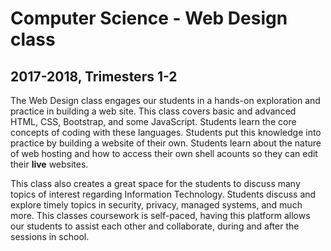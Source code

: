 # Computer Science - Web Design class

## 2017-2018, Trimesters 1-2

The Web Design class engages our students in a hands-on exploration and practice in building a web site. This class covers basic and advanced HTML, CSS, Bootstrap, and some JavaScript. Students learn the core concepts of coding with these languages. Students put this knowledge into practice by building a website of their own. Students learn about the nature of web hosting and how to access their own shell acounts so they can edit their **live** websites.

This class also creates a great space for the students to discuss many topics of interest regarding Information Technology. Students discuss and explore timely topics in security, privacy, managed systems, and much more. This classes coursework is self-paced, having this platform allows our students to assist each other and collaborate, during and after the sessions in school.
